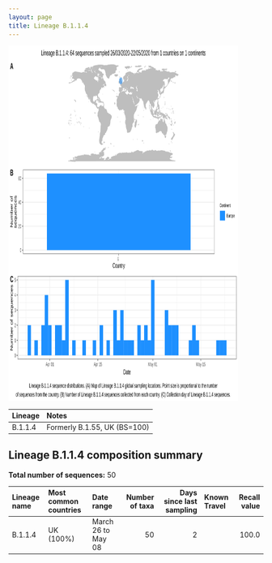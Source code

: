 ```yaml
---
layout: page
title: Lineage B.1.1.4
---
```




<img src="../assets/images/B.1.1.4.svg" alt="B.1.1.4 lineage summary figure" width="90%" height="700px" />


| Lineage | Notes |
|:-----|:-----|
| B.1.1.4 | Formerly B.1.55, UK (BS=100) |

<h2>Lineage B.1.1.4 composition summary </h2>

<strong>Total number of sequences:</strong> 50

| Lineage name | Most common countries | Date range | Number of taxa |  Days since last sampling | Known Travel | Recall value |
|:-----|:-----|:-------|-------:|-------:|:---------|--------:|
| B.1.1.4 | UK (100%) | March 26 to May 08 | 50 | 2 |  | 100.0 |
